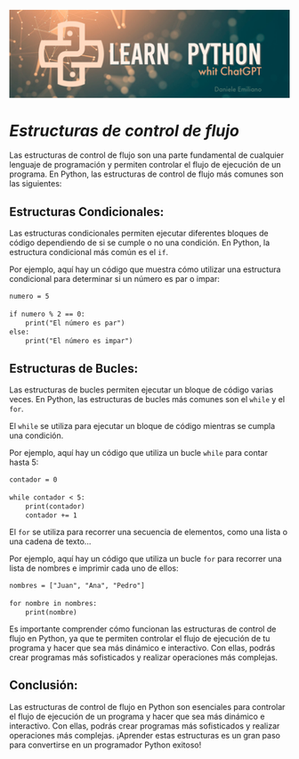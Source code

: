 <p align="center">
  <img src="../src/Learn-python.png">
</p>


# ***Estructuras de control de flujo***

Las estructuras de control de flujo son una parte fundamental de cualquier lenguaje de programación y permiten controlar el flujo de ejecución de un programa. En Python, las estructuras de control de flujo más comunes son las siguientes:
<br>

## **Estructuras Condicionales:** 

Las estructuras condicionales permiten ejecutar diferentes bloques de código dependiendo de si se cumple o no una condición. En Python, la estructura condicional más común es el `if`.

Por ejemplo, aquí hay un código que muestra cómo utilizar una estructura condicional para determinar si un número es par o impar:

```
numero = 5

if numero % 2 == 0:
    print("El número es par")
else:
    print("El número es impar")
```

## **Estructuras de Bucles:** 

Las estructuras de bucles permiten ejecutar un bloque de código varias veces. En Python, las estructuras de bucles más comunes son el `while` y el `for`.


El `while` se utiliza para ejecutar un bloque de código mientras se cumpla una condición.

Por ejemplo, aquí hay un código que utiliza un bucle `while` para contar hasta 5:

```
contador = 0

while contador < 5:
    print(contador)
    contador += 1
```



El `for` se utiliza para recorrer una secuencia de elementos, como una lista o una cadena de texto...

Por ejemplo, aquí hay un código que utiliza un bucle `for` para recorrer una lista de nombres e imprimir cada uno de ellos:

```
nombres = ["Juan", "Ana", "Pedro"]

for nombre in nombres:
    print(nombre)
```

Es importante comprender cómo funcionan las estructuras de control de flujo en Python, ya que te permiten controlar el flujo de ejecución de tu programa y hacer que sea más dinámico e interactivo. Con ellas, podrás crear programas más sofisticados y realizar operaciones más complejas.

## **Conclusión:** 

Las estructuras de control de flujo en Python son esenciales para controlar el flujo de ejecución de un programa y hacer que sea más dinámico e interactivo. Con ellas, podrás crear programas más sofisticados y realizar operaciones más complejas. ¡Aprender estas estructuras es un gran paso para convertirse en un programador Python exitoso!